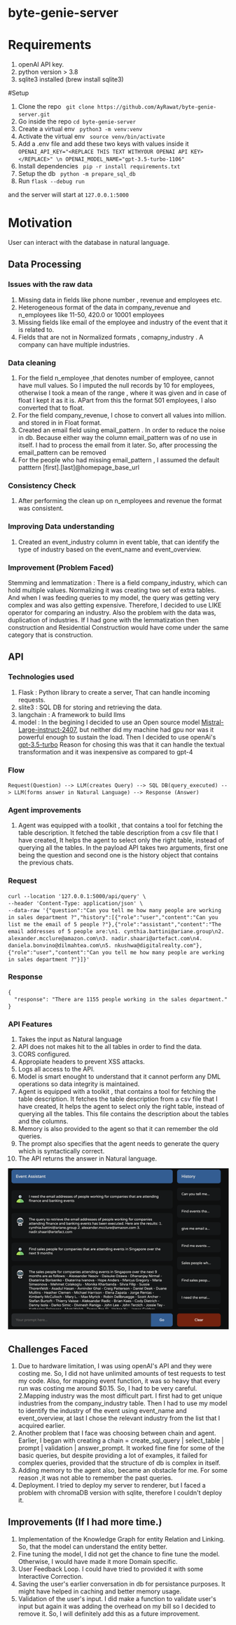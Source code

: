 # byte-genie-server
# Requirements
1. openAI API key.
2. python version > 3.8
3. sqlite3 installed (brew install sqlite3)

#Setup 
1. Clone the repo ``` git clone https://github.com/AyRawat/byte-genie-server.git```
2. Go inside the repo ``` cd byte-genie-server ```
3. Create a virtual env ``` python3 -m venv:venv```
4. Activate the virtual env ``` source venv/bin/activate```
5. Add a .env file and add these two keys with values inside it ```OPENAI_API_KEY="<REPLACE THIS TEXT WITHYOUR OPENAI API KEY></REPLACE>" \n OPENAI_MODEL_NAME="gpt-3.5-turbo-1106"```
6. Install dependencies ``` pip -r install requirements.txt```
7. Setup the db ``` python -m prepare_sql_db``` 
8. Run ```flask --debug run ```

and the server will start at ```127.0.0.1:5000```


# Motivation
User can interact with the database in natural language.

## Data Processing

### Issues with the raw data
1. Missing data in fields like phone number , revenue and employees etc.
2. Heterogeneous format of the data in company_revenue and n_employees like  11-50, 420.0 or 10001 employees
3. Missing fields like email of the employee and industry of the event that it is related to.
4. Fields that are not in Normalized formats , comapny_industry . A company can have multiple industries.

### Data cleaning
1. For the field n_employee ,that denotes number of employee,  cannot have mull values. So I imputed the null records by 10 for employees, otherwise I took a mean of the range , where it was given and in case of float I kept it as it is. APart from this the format 501 employees, I also converted that to float.
2. For the field company_revenue, I chose to convert all values into million. and stored in in Float format.
3. Created an email field using email_pattern . In order to reduce the noise in db. Because either way the column email_pattern was of no use in itself. I had to process the email from it later. So, after processing the email_pattern can be removed 
4. For the people who had missing email_pattern , I assumed the default patttern [first].[last]@homepage_base_url

### Consistency Check
1. After performing the clean up on n_employees and revenue the format was consistent. 

### Improving Data understanding
1. Created an event_industry column in event table, that can identify the type of industry based on the event_name and event_overview.

### Improvement (Problem Faced)
Stemming and lemmatization : There is a field company_industry, which can hold multiple values. Normalizing it was creating two set of extra tables. And when I was feeding queries to my model, the query was getting very complex and was also getting expensive. Therefore, I decided to use LIKE operator for comparing an industry. Also the problem with the data was, duplication of industries. If I had gone with the lemmatization then construction and Residential Construction would have come under the same category that is construction.

## API

### Technologies used
1. Flask : Python library to create a server, That can handle incoming requests. 
2. slite3 : SQL DB for storing and retrieving the data.
3. langchain : A framework to build llms
4. model : In the begining I decided to use an Open source model [Mistral-Large-instruct-2407](https://huggingface.co/mistralai/Mistral-Large-Instruct-2407), but neither did my machine had gpu nor was it powerful enough to sustain the load. Then I decided to use openAi's [gpt-3.5-turbo](https://platform.openai.com/docs/models/gpt-3-5-turbo)
Reason for chosing this was that it can handle the textual transformation and it was inexpensive as compared to gpt-4  

### Flow
```
Request(Question) --> LLM(creates Query) --> SQL DB(query_executed) --> LLM(forms answer in Natural Language) --> Response (Answer)
```

### Agent improvements
1. Agent was equipped with a toolkit , that contains a tool for fetching the table description. It fetched the table description from a csv file that I have created, It helps the agent to select only the right table, instead of querying all the tables.
In the payload API takes two arguments, first one being the question and second one is the history object that contains the previous chats. 

### Request
```
curl --location '127.0.0.1:5000/api/query' \
--header 'Content-Type: application/json' \
--data-raw '{"question":"Can you tell me how many people are working in sales department ?","history":[{"role":"user","content":"Can you list me the email of 5 people ?"},{"role":"assistant","content":"The email addresses of 5 people are:\n1. cynthia.battini@ariane.group\n2. alexander.mcclure@amazon.com\n3. nadir.shaari@artefact.com\n4. daniela.bonvino@dilmahtea.com\n5. nkushwa@digitalrealty.com"},{"role":"user","content":"Can you tell me how many people are working in sales department ?"}]}'
```

### Response
```
{
  "response": "There are 1155 people working in the sales department."
}
```


### API Features
1. Takes the input as Natural language
2. API does not makes hit to the all tables in order to find the data.
3. CORS configured.
4. Appropiate headers to prevent XSS attacks.
5. Logs all access to the API.
6. Model is smart enought to understand that it cannot perform any DML operations so data integrity is maintained.
7. Agent is equipped with a toolkit , that contains a tool for fetching the table description. It fetches the table description from a csv file that I have created, It helps the agent to select only the right table, instead of querying all the tables. This file contains the description about the tables and the columns.
8. Memory is also provided to the agent so that it can remember the old queries.
9. The prompt also specifies that the agent needs to generate the query which is syntactically correct.
10. The API returns the answer in Natural language.

![alt text](screenshots/query-01.png)
## Challenges Faced
1. Due to hardware limitation, I was using openAI's API and they were costing me. So, I did not have unlimited amounts of test requests to test my code. Also, for mapping event function, it was so heavy that every run was costing me around $0.15. So, I had to be very careful.
2.Mapping industry was the most difficult part. I first had to get unique industries from the company_industry table. Then I had to use my model to identify the industry of the event using event_name and event_overview, at last I chose the relevant industry from the list that I acquired earlier.
3. Another problem that I face was choosing between chain and agent. Earlier, I began with creating a chain =  create_sql_query | select_table | prompt | validation | answer_prompt. It worked fine fine for some of the basic queries, but despite providing a lot of examples, it failed for complex queries, provided that the structure of db is complex in itself.
4. Adding memory to the agent also, became an obstacle for me. For some reason ,it was not able to remember the past queries. 
5. Deployment. I tried to deploy my server to renderer, but I faced a problem with chromaDB version with sqlite, therefore I couldn't deploy it.


## Improvements (If I had more time.)
1. Implementation of the Knowledge Graph for entity Relation and Linking. So, that the model can understand the entity better.
2. Fine tuning the model, I did not get the chance to fine tune the model. Otherwise, I would have made it more Domain specific.
3. User Feedback Loop. I could have tried to provided it with some Interactive Correction.
4. Saving the user's earlier conversation in db for persistance purposes. It might have helped in caching and better memory usage.
5. Validation of the user's input. I did make a function to validate user's input but again it was adding the overhead on my bill so I decided to remove it. So, I will definitely add this as a future improvement.



